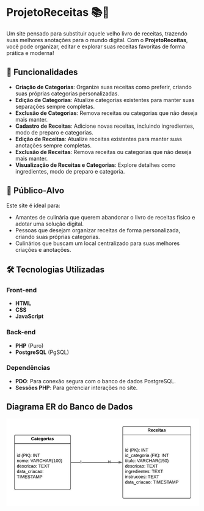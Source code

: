 
# ProjetoReceitas 📚🍲

Um site pensado para substituir aquele velho livro de receitas, trazendo suas melhores anotações para o mundo digital. Com o **ProjetoReceitas**, você pode organizar, editar e explorar suas receitas favoritas de forma prática e moderna!

## 🌟 Funcionalidades

- **Criação de Categorias**: Organize suas receitas como preferir, criando suas próprias categorias personalizadas.
- **Edição de Categorias**: Atualize categorias existentes para manter suas separações sempre completas.
- **Exclusão de Categorias**: Remova receitas ou categorias que não deseja mais manter.
- **Cadastro de Receitas**: Adicione novas receitas, incluindo ingredientes, modo de preparo e categorias.
- **Edição de Receitas**: Atualize receitas existentes para manter suas anotações sempre completas.
- **Exclusão de Receitas**: Remova receitas ou categorias que não deseja mais manter.
- **Visualização de Receitas e Categorias**: Explore detalhes como ingredientes, modo de preparo e categoria.

## 🎯 Público-Alvo

Este site é ideal para:
- Amantes de culinária que querem abandonar o livro de receitas físico e adotar uma solução digital.
- Pessoas que desejam organizar receitas de forma personalizada, criando suas próprias categorias.
- Culinários que buscam um local centralizado para suas melhores criações e anotações.

## 🛠️ Tecnologias Utilizadas

### Front-end
- **HTML**
- **CSS**
- **JavaScript**

### Back-end
- **PHP** (Puro)
- **PostgreSQL** (PgSQL)

### Dependências
- **PDO**: Para conexão segura com o banco de dados PostgreSQL.
- **Sessões PHP**: Para gerenciar interações no site.


## Diagrama ER do Banco de Dados

![Diagrama ER do Projeto](<Diagrama ER Receitas.jpeg>)
